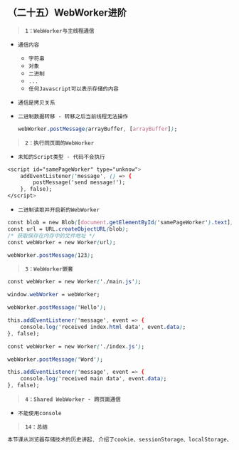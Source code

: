 ##  （二十五）WebWorker进阶

> **`1：WebWorker与主线程通信`**

- `通信内容`
	- `字符串`
	- `对象`
	- `二进制`
	- `...`
	- `任何Javascript可以表示存储的内容`

- `通信是拷贝关系`

- `二进制数据转移 - 转移之后当前线程无法操作`
	```css
	webWorker.postMessage(arrayBuffer, [arrayBuffer]);
	```


> **`2：执行同页面的WebWorker`**
- `未知的Script类型 - 代码不会执行`
```css
<script id="samePageWorker" type="unknow">
    addEventListener('message', () => {
        postMessage('send message!');
    }, false);
</script>
```
- `二进制读取并开启新的WebWorker`
```css
const blob = new Blob([document.getElementById('samePageWorker').text]);
const url = URL.createObjectURL(blob);
/* 获取保存在内存中的文件地址 */
const webWorker = new Worker(url);

webWorker.postMessage(123);
```

> **`3：WebWorker嵌套`**
```css
const webWorker = new Worker('./main.js');

window.webWorker = webWorker;

webWorker.postMessage('Hello');
```

```css
this.addEventListener('message', event => {
    console.log('received index.html data', event.data);
}, false);

const webWorker = new Worker('./index.js');

webWorker.postMessage('Word');
```

```css
this.addEventListener('message', event => {
    console.log('received main data', event.data);
}, false);
```

> **`4：Shared WebWorker - 跨页面通信`**

- `不能使用console`

> **`14：总结`**
```css
本节课从浏览器存储技术的历史讲起, 介绍了cookie、sessionStorage、localStorage、IndexedDb、WebSQL的技术背景和技术特征, 最后结合实例了四种Web存储技术的使用方法
```